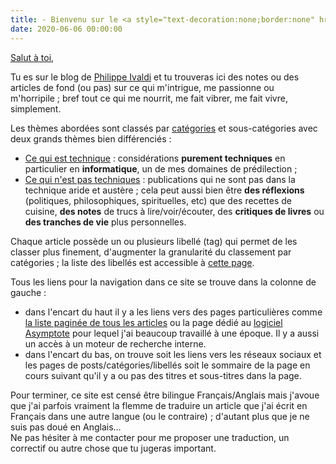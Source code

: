 ```yaml
---
title: - Bienvenu sur le <a style="text-decoration:none;border:none" href="//blog.piprime.fr"><span style="font-size:150%;">π’</span> BLOG</a> -
date: 2020-06-06 00:00:00
---
```


[Salut à toi](https://youtu.be/qcCuFLbWznY),

Tu es sur le blog de [Philippe Ivaldi](/about/) et tu trouveras
ici des notes ou des articles de fond (ou pas) sur ce qui m'intrigue, me passionne ou m'horripile ;
bref tout ce qui me nourrit, me fait vibrer, me fait vivre, simplement.  

Les thèmes abordées sont classés par [catégories](/categories/) et sous-catégories avec deux grands
thèmes bien différenciés :

- [Ce qui est technique](/categories/tech/) : considérations **purement techniques**
  en particulier en **informatique**, un de mes domaines de prédilection ;
- [Ce qui n'est pas techniques](/categories/non-tech/) : publications qui ne sont pas dans la technique
  aride et austère ; cela peut aussi bien être **des réflexions** (politiques, philosophiques, spirituelles, etc)
  que des recettes de cuisine, **des notes** de trucs à lire/voir/écouter, des **critiques de
  livres** ou **des tranches de vie** plus personnelles.

Chaque article possède un ou plusieurs libellé (tag) qui permet de les classer plus finement,
d'augmenter la granularité du classement par catégories ; la liste des libellés est accessible à [cette page](/tags/).

Tous les liens pour la navigation dans ce site se trouve dans la colonne de gauche : 

- dans l'encart du haut il y a les liens vers des pages particulières comme
  [la liste paginée de tous les articles](/posts/) ou la page dédié au [logiciel Asymptote](/asymptote/)
  pour lequel j'ai beaucoup travaillé à une époque. Il y a aussi un accès à un moteur de recherche interne.
- dans l'encart du bas, on trouve soit les liens vers les réseaux sociaux et les pages de
  posts/catégories/libellés soit le sommaire de la page en cours suivant qu'il y a ou pas
  des titres et sous-titres dans la page.

Pour terminer, ce site est censé être bilingue Français/Anglais mais j'avoue que j'ai parfois vraiment
la flemme de traduire un article que j'ai écrit en Français dans une autre langue (ou le
contraire) ; d'autant plus que je ne suis pas doué en Anglais…  
Ne pas hésiter à me contacter pour me proposer une traduction, un correctif ou autre chose que tu jugeras important.
